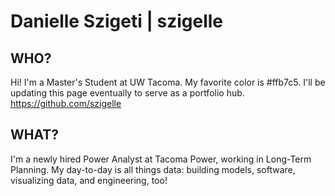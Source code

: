 # Danielle Szigeti | szigelle


## WHO?
Hi! I'm a Master's Student at UW Tacoma. My favorite color is #ffb7c5. I'll be updating this page eventually to serve as a portfolio hub. https://github.com/szigelle

## WHAT?
I'm a newly hired Power Analyst at Tacoma Power, working in Long-Term Planning. My day-to-day is all things data: building models, software, visualizing data, and engineering, too!
